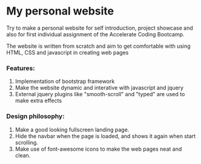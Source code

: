 # My personal website

Try to make a personal website for self introduction, project showcase and also for first individual assignment of the Accelerate Coding Bootcamp.

The website is written from scratch and aim to get comfortable with using HTML, CSS and javascript in creating web pages


### Features:
1. Implementation of bootstrap framework
2. Make the website dynamic and interative with javascript and jquery
3. External jquery plugins like "smooth-scroll" and "typed" are used to make extra effects

### Design philosophy:
1. Make a good looking fullscreen landing page.
2. Hide the navbar when the page is loaded, and shows it again when start scrolling.
3. Make use of font-awesome icons to make the web pages neat and clean.
